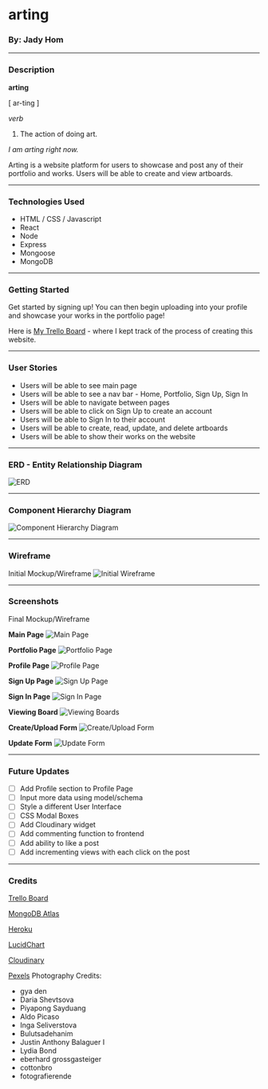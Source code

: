 # arting

### By: Jady Hom

***

### Description
**arting**

[ ar-ting ]

*verb*

1. The action of doing art.

*I am arting right now.*

Arting is a website platform for users to showcase and post any of their portfolio and works. Users will be able to create and view artboards. 

***

### Technologies Used
* HTML / CSS / Javascript
* React
* Node
* Express
* Mongoose
* MongoDB

***

### Getting Started

Get started by signing up! You can then begin uploading into your profile and showcase your works in the portfolio page!

Here is [My Trello Board](https://trello.com/b/snLYqikj) - where I kept track of the process of creating this website.

***

### User Stories
* Users will be able to see main page
* Users will be able to see a nav bar - Home, Portfolio, Sign Up, Sign In
* Users will be able to navigate between pages
* Users will be able to click on Sign Up to create an account
* Users will be able to Sign In to their account
* Users will be able to create, read, update, and delete artboards
* Users will be able to show their works on the website

***

### ERD - Entity Relationship Diagram
![ERD](assets/arting_ERD.png)

***

### Component Hierarchy Diagram
![Component Hierarchy Diagram](assets/arting_Component_Hierarchy.png)

***

### Wireframe
Initial Mockup/Wireframe
![Initial Wireframe](assets/wireframe_arting.png)

***

### Screenshots
Final Mockup/Wireframe

**Main Page**
![Main Page](assets/screenshots/main-page.png)

**Portfolio Page**
![Portfolio Page](assets/screenshots/portfolio-page.png)

**Profile Page**
![Profile Page](assets/screenshots/profile-page.png)

**Sign Up Page**
![Sign Up Page](assets/screenshots/signup-page.png)

**Sign In Page**
![Sign In Page](assets/screenshots/signin-page.png)

**Viewing Board**
![Viewing Boards](assets/screenshots/viewboard.png)

**Create/Upload Form**
![Create/Upload Form](assets/screenshots/create.png)

**Update Form**
![Update Form](assets/screenshots/update.png)

***

### Future Updates

- [ ] Add Profile section to Profile Page
- [ ] Input more data using model/schema
- [ ] Style a different User Interface
- [ ] CSS Modal Boxes
- [ ] Add Cloudinary widget
- [ ] Add commenting function to frontend
- [ ] Add ability to like a post
- [ ] Add incrementing views with each click on the post

***

### Credits
[Trello Board](trello.com)

[MongoDB Atlas](https://www.mongodb.com/try)

[Heroku](https://www.heroku.com/)

[LucidChart](https://www.lucidchart.com/)

[Cloudinary](https://cloudinary.com/)

[Pexels](https://www.pexels.com/)
Photography Credits: 
* gya den
* Daria Shevtsova
* Piyapong Sayduang
* Aldo Picaso
* Inga Seliverstova
* Bulutsadehanim
* Justin Anthony Balaguer I
* Lydia Bond
* eberhard grossgasteiger
* cottonbro
* fotografierende